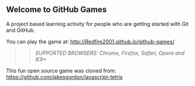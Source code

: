 ## Welcome to GitHub Games

A project based learning activity for people who are getting started with Git and GitHub.

You can play the game at: http://Redfire2001.github.io/github-games/

>> _*SUPPORTED BROWSERS*: Chrome, Firefox, Safari, Opera and IE9+_

This fun open source game was cloned from: https://github.com/jakesgordon/javascript-tetris

